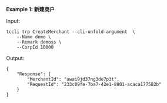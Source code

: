 **Example 1: 新建商户**



Input: 

```
tccli trp CreateMerchant --cli-unfold-argument  \
    --Name demo \
    --Remark demoss \
    --CorpId 10000
```

Output: 
```
{
    "Response": {
        "MerchantId": "awai9jd37ng3de7p3t",
        "RequestId": "233c09fe-7ba7-42e1-8801-acaca177582b"
    }
}
```

